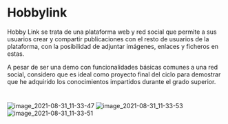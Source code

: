 # Hobbylink

Hobby Link se trata de una plataforma web y red social que permite a sus usuarios crear y compartir publicaciones con el resto de usuarios de la plataforma, con la posibilidad de 
adjuntar imágenes, enlaces y ficheros en estas.

A pesar de ser una demo con funcionalidades básicas comunes a una red social, considero que es ideal como proyecto final del ciclo para demostrar que he adquirido los conocimientos 
impartidos durante el grado superior.
#
![image_2021-08-31_11-33-47](https://user-images.githubusercontent.com/81869799/131479998-2a061e8b-74bb-4f69-ac77-ee0dc39a8527.png)
![image_2021-08-31_11-33-53](https://user-images.githubusercontent.com/81869799/131480093-deb78d16-c995-4774-b4a3-f1487a0e10f0.png)
![image_2021-08-31_11-33-51](https://user-images.githubusercontent.com/81869799/131480108-d29c97bf-f997-4654-9049-bec5c8458f85.png)

